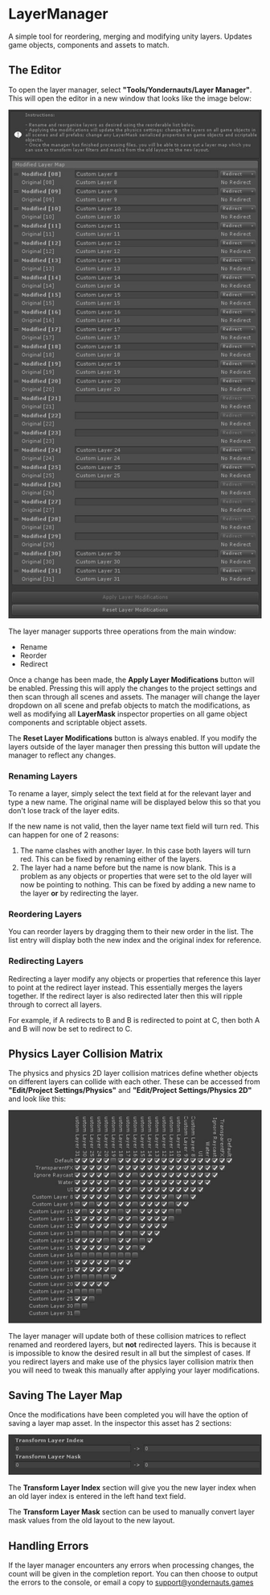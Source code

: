 # LayerManager

A simple tool for reordering, merging and modifying unity layers. Updates game objects, components and assets to match.

## The Editor

To open the layer manager, select **"Tools/Yondernauts/Layer Manager"**. This will open the editor in a new window that looks like the image below:

![Editor](/Images/editor.jpg?raw=true)

The layer manager supports three operations from the main window:
+ Rename
+ Reorder
+ Redirect

Once a change has been made, the **Apply Layer Modifications** button will be enabled. Pressing this will apply the changes to the project settings and then scan through all scenes and assets. The manager will change the layer dropdown on all scene and prefab objects to match the modifications, as well as modifying all **LayerMask** inspector properties on all game object components and scriptable object assets.

The **Reset Layer Modifications** button is always enabled. If you modify the layers outside of the layer manager then pressing this button will update the manager to reflect any changes.

### Renaming Layers

To rename a layer, simply select the text field at for the relevant layer and type a new name. The original name will be displayed below this so that you don't lose track of the layer edits.

If the new name is not valid, then the layer name text field will turn red. This can happen for one of 2 reasons:
1. The name clashes with another layer. In this case both layers will turn red. This can be fixed by renaming either of the layers.
2. The layer had a name before but the name is now blank. This is a problem as any objects or properties that were set to the old layer will now be pointing to nothing. This can be fixed by adding a new name to the layer **or** by redirecting the layer.

### Reordering Layers

You can reorder layers by dragging them to their new order in the list. The list entry will display both the new index and the original index for reference.

### Redirecting Layers

Redirecting a layer modify any objects or properties that reference this layer to point at the redirect layer instead. This essentially merges the layers together. If the redirect layer is also redirected later then this will ripple through to correct all layers.

For example, if A redirects to B and B is redirected to point at C, then both A and B will now be set to redirect to C.

## Physics Layer Collision Matrix

The physics and physics 2D layer collision matrices define whether objects on different layers can collide with each other. These can be accessed from **"Edit/Project Settings/Physics"** and **"Edit/Project Settings/Physics 2D"** and look like this:

![Layer Collision Matrix](/Images/collision-matrix.jpg?raw=true)

The layer manager will update both of these collision matrices to reflect renamed and reordered layers, but **not** redirected layers. This is because it is impossible to know the desired result in all but the simplest of cases. If you redirect layers and make use of the physics layer collision matrix then you will need to tweak this manually after applying your layer modifications.

## Saving The Layer Map

Once the modifications have been completed you will have the option of saving a layer map asset. In the inspector this asset has 2 sections:

![Layer Map](/Images/layer-map.jpg?raw=true)

The **Transform Layer Index** section will give you the new layer index when an old layer index is entered in the left hand text field.

The **Transform Layer Mask** section can be used to manually convert layer mask values from the old layout to the new layout.

## Handling Errors

If the layer manager encounters any errors when processing changes, the count will be given in the completion report. You can then choose to output the errors to the console, or email a copy to support@yondernauts.games